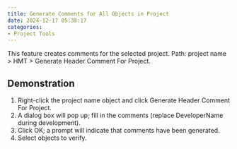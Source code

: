 ```yaml
---
title: Generate Comments for All Objects in Project
date: 2024-12-17 05:38:17
categories: 
- Project Tools
---
```


This feature creates comments for the selected project. Path: project name > HMT > Generate Header Comment For Project.

## Demonstration

1. Right-click the project name object and click Generate Header Comment For Project.
2. A dialog box will pop up; fill in the comments (replace DeveloperName during development).
3. Click OK; a prompt will indicate that comments have been generated.
4. Select objects to verify.